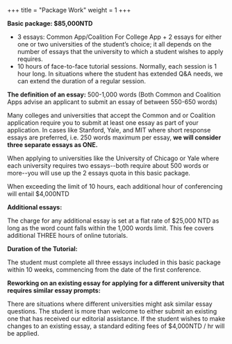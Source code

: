 +++
title = "Package Work"
weight = 1
+++


<!--more-->

**Basic package: $85,000NTD**
* 3 essays: Common App/Coalition For College App + 2 essays for either one or two universities of the student’s choice; it all depends on the number of essays that the university to which a student wishes to apply requires.
* 10 hours of face-to-face tutorial sessions. Normally, each session is 1 hour long. In situations where the student has extended Q&A needs, we can extend the duration of a regular session. 

**The definition of an essay:** 500-1,000 words (Both Common and Coalition Apps advise an applicant to submit an essay of between 550-650 words)

Many colleges and universities that accept the Common and or Coalition application require you to submit at least one essay as part of your application. In cases like Stanford, Yale, and MIT where short response essays are preferred, i.e. 250 words maximum per essay, **we will consider three separate essays as ONE.**

When applying to universities like the University of Chicago or Yale where each university requires two essays--both require about 500 words or more--you will use up the 2 essays quota in this basic package.

When exceeding the limit of 10 hours, each additional hour of conferencing will entail $4,000NTD

**Additional essays:**

The charge for any additional essay is set at a flat rate of $25,000 NTD as long as the word count falls within the 1,000 words limit. This fee covers additional THREE hours of online tutorials.

**Duration of the Tutorial:**

The student must complete all three essays included in this basic package within 10 weeks, commencing from the date of the first conference.

**Reworking on an existing essay for applying for a different university that requires similar essay prompts:**

There are situations where different universities might ask similar essay questions. The student is more than welcome to either submit an existing one that has received our editorial assistance. If the student wishes to make changes to an existing essay, a standard editing fees of $4,000NTD / hr will be applied.
